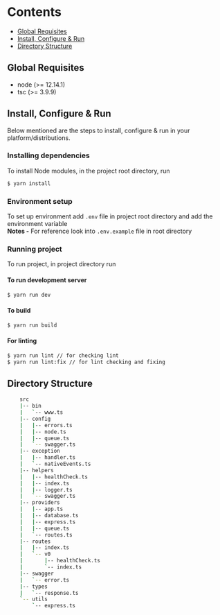 
# Contents

* [Global Requisites](#global-requisites)
* [Install, Configure & Run](#install-configure--run)
* [Directory Structure](#directory-structure)

## Global Requisites
* node (>= 12.14.1)
* tsc (>= 3.9.9)

## Install, Configure & Run
Below mentioned are the steps to install, configure & run in your platform/distributions.

### Installing dependencies
To install Node modules, in the project root directory, run
```bash
$ yarn install
```
### Environment setup
To set up environment add `.env` file in project root directory and add the environment
variable <br>
**Notes -** For reference look into `.env.example` file in root directory

### Running project
To run project, in project directory run
#### To run development server
```bash
$ yarn run dev
```
#### To build
```bash
$ yarn run build
```
#### For linting
```bash
$ yarn run lint // for checking lint
$ yarn run lint:fix // for lint checking and fixing
```

## Directory Structure

```bash
    src
    |-- bin
    |   `-- www.ts
    |-- config
    |   |-- errors.ts
    |   |-- node.ts
    |   |-- queue.ts
    |   `-- swagger.ts
    |-- exception
    |   |-- handler.ts
    |   `-- nativeEvents.ts
    |-- helpers
    |   |-- healthCheck.ts
    |   |-- index.ts
    |   |-- logger.ts
    |   `-- swagger.ts
    |-- providers
    |   |-- app.ts
    |   |-- database.ts
    |   |-- express.ts
    |   |-- queue.ts
    |   `-- routes.ts
    |-- routes
    |   |-- index.ts
    |   `-- v0
    |       |-- healthCheck.ts
    |       `-- index.ts
    |-- swagger
    |   `-- error.ts
    |-- types
    |   `-- response.ts
    `-- utils
        `-- express.ts
```
